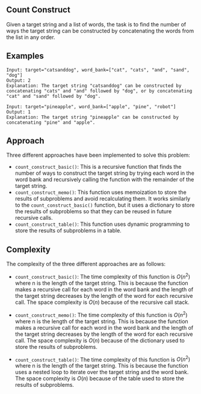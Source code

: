## Count Construct

Given a target string and a list of words, the task is to find the number of ways the target string can be constructed by concatenating the words from the list in any order.

## Examples

```
Input: target="catsanddog", word_bank=["cat", "cats", "and", "sand", "dog"]
Output: 2
Explanation: The target string "catsanddog" can be constructed by concatenating "cats" and "and" followed by "dog", or by concatenating "cat" and "sand" followed by "dog".
```

```
Input: target="pineapple", word_bank=["apple", "pine", "robot"]
Output: 1
Explanation: The target string "pineapple" can be constructed by concatenating "pine" and "apple".
```

## Approach 

Three different approaches have been implemented to solve this problem:

* `count_construct_basic()`: This is a recursive function that finds the number of ways to construct the target string by trying each word in the word bank and recursively calling the function with the remainder of the target string.
* `count_construct_memo()`: This function uses memoization to store the results of subproblems and avoid recalculating them. It works similarly to the `count_construct_basic()` function, but it uses a dictionary to store the results of subproblems so that they can be reused in future recursive calls.
* `count_construct_table()`: This function uses dynamic programming to store the results of subproblems in a table.

## Complexity
The complexity of the three different approaches are as follows:

* `count_construct_basic()`: The time complexity of this function is $O(n^2)$ where n is the length of the target string. This is because the function makes a recursive call for each word in the word bank and the length of the target string decreases by the length of the word for each recursive call. The space complexity is $O(n)$ because of the recursive call stack.

* `count_construct_memo()`: The time complexity of this function is $O(n^2)$ where n is the length of the target string. This is because the function makes a recursive call for each word in the word bank and the length of the target string decreases by the length of the word for each recursive call. The space complexity is $O(n)$ because of the dictionary used to store the results of subproblems.

* `count_construct_table()`: The time complexity of this function is $O(n^2)$ where n is the length of the target string. This is because the function uses a nested loop to iterate over the target string and the word bank. The space complexity is $O(n)$ because of the table used to store the results of subproblems.